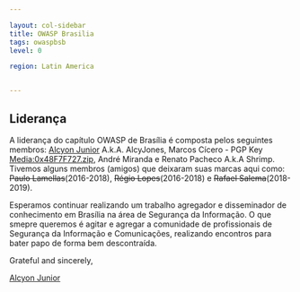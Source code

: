 ```yaml
---

layout: col-sidebar
title: OWASP Brasilia
tags: owaspbsb
level: 0

region: Latin America


---
```

## Liderança
A liderança do capítulo OWASP de Brasília é composta pelos seguintes membros: [Alcyon Junior](https://www.owasp.org/index.php/User:Alcyon.junior) A.k.A. AlcyJones, Marcos Cícero - PGP Key [Media:0x48F7F727.zip](Media:0x48F7F727.zip "wikilink")​, André Miranda e Renato Pacheco A.k.A Shrimp. Tivemos alguns membros (amigos) que deixaram suas marcas aqui como: <s>Paulo Lamellas</s>(2016-2018), <s>Régio Lopes</s>(2016-2018) e <s>Rafael Salema</s>(2018-2019).

Esperamos continuar realizando um trabalho agregador e disseminador de conhecimento em Brasília na área de Segurança da Informação. O que smepre queremos é agitar e agregar a comunidade de profissionais de Segurança da Informação e Comunicações, realizando encontros para bater papo de forma bem descontraída. 

Grateful and sincerely,
 
[Alcyon Junior](https://www.linkedin.com/in/alcyon/)


